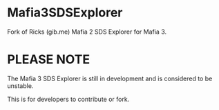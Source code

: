 # Mafia3SDSExplorer
Fork of Ricks (gib.me) Mafia 2 SDS Explorer for Mafia 3.

# PLEASE NOTE
The Mafia 3 SDS Explorer is still in development and is considered to be unstable.

This is for developers to contribute or fork.

